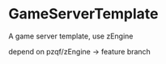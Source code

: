 # GameServerTemplate
A game  server template, use zEngine

depend on pzqf/zEngine -> feature branch
